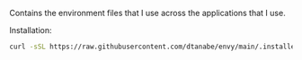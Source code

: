 Contains the environment files that I use across the applications that I use.

Installation:

```sh
curl -sSL https://raw.githubusercontent.com/dtanabe/envy/main/.installer/install.sh | sh
```
